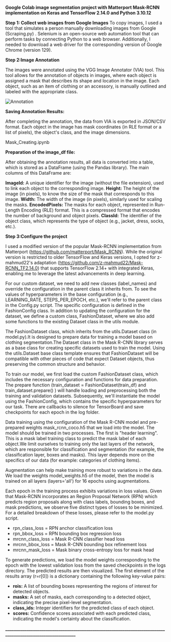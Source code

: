 **Google Colab image segmentation project with Matterport Mask-RCNN implementation  on Keras and TensorFlow 2.14.0 and Python 3.10.12**


**Step 1: Collect web images from Google Images**
To copy images, I used a tool that simulates a person manually downloading images from Google (Scraping.py) . Selenium is an open-source web automation tool that can perform tasks by connecting Python to a web browser. Additionally, I needed to download a web driver for the corresponding version of Google Chrome (version 129).

**Step 2:Image Annotation**

The images were annotated using the VGG Image Annotator (VIA) tool. This tool allows for the annotation of objects in images, where each object is assigned a mask that describes its shape and location in the image. Each object, such as an item of clothing or an accessory, is manually outlined and labeled with the appropriate class.

![Annotation](main/IMG_6902.jpg)

**Saving Annotation Results:**

After completing the annotation, the data from VIA is exported in JSON/CSV format. Each object in the image has mask coordinates (in RLE format or a list of pixels), the object's class, and the image dimensions.  

Mask_Creating.ipynb

**Preparation of the image_df file:**

After obtaining the annotation results, all data is converted into a table, which is stored as a DataFrame (using the Pandas library). The main columns of this DataFrame are:

**ImageId:** A unique identifier for the image (without the file extension), used to link each object to the corresponding image.
**Height:** The height of the image (in pixels), to know the size of the mask that corresponds to this image.
**Width:** The width of the image (in pixels), similarly used for scaling the masks.
**EncodedPixels:** The masks for each object, represented in Run-Length Encoding (RLE) format. This is a compressed format that encodes the number of background and object pixels.
**ClassId:** The identifier of the object class, which represents the type of object (e.g., jacket, dress, socks, etc.).

**Step 3:Configure the project**

I used a modified version of the popular Mask-RCNN implementation from Matterport (https://github.com/matterport/Mask_RCNN). While the original version is restricted to older TensorFlow and Keras versions, I opted for z-mahmud22's adaptation (https://github.com/z-mahmud22/Mask-RCNN_TF2.14.0) that supports TensorFlow 2.14+ with integrated Keras, enabling me to leverage the latest advancements in deep learning.  

For our custom dataset, we need to add new classes (label_names) and override the configuration in the parent class it inherits from. To see the values of hyperparameters in the base configuration (e.g., LEARNING_RATE, STEPS_PER_EPOCH, etc.), we'll refer to the parent class in the Config.py script. The specific configuration is defined in the FashionConfig class. In addition to updating the configuration for the dataset, we define a custom class, FashionDataset, where we also add some functions to the existing Dataset class in the utils module.  

The FashionDataset class, which inherits from the utils.Dataset class (in model.py).It is designed to prepare data for training a model based on clothing segmentation.The Dataset class in the Mask R-CNN library serves as a base class for creating specific datasets used to train the model.
Using the utils.Dataset base class template ensures that FashionDataset will be compatible with other pieces of code that expect Dataset objects,
thus preserving the common structure and behavior.  

To train our model, we first load the custom FashionDataset class, which includes the necessary configuration and functions for data preparation. The prepare function (train_dataset = FashionDataset(train_df) and train_dataset.prepare() ) will handle loading and preprocessing both the training and validation datasets. Subsequently, we'll instantiate the model using the FashionConfig, which contains the specific hyperparameters for our task.
There are callbacks to silence for TensorBoard and save checkpoints for each epoch in the log folder.  

Data training using the configuration of the Mask R-CNN model and pre-prepared weights mask_rcnn_coco.h5 that we load into the model. The model should be trained in two processes. The first is "header learning". This is a mask label training class to predict the mask label of each object.We limit ourselves to training only the last layers of the network, which are responsible for classification and segmentation (for example, the classification layer, boxes and masks). This layer depends more on the specifics of our data (for example: categories of clothing items).  

Augmentation can help make training more robust to variations in the data. We load the weights model_weights.h5 of the model, then the model is trained on all layers (layers='all') for 16 epochs using augmentations.

Each epoch in the training process exhibits variations in loss values. Given that Mask-RCNN incorporates an Region Proposal Network (RPN) which predicts region proposals along with class labels, bounding boxes, and mask predictions, we observe five distinct types of losses to be minimized. For a detailed breakdown of these losses, please refer to the model.py script.

* rpn_class_loss = RPN anchor classification loss
* rpn_bbox_loss = RPN bounding box regression loss
* mrcnn_class_loss = Mask R-CNN classifier head loss
* mrcnn_bbox_loss = Mask R-CNN bounding box refinement loss
* mrcnn_mask_loss = Mask binary cross-entropy loss for mask head  

To generate predictions, we load the model weights corresponding to the epoch with the lowest validation loss from the saved checkpoints in the logs directory. The predicted results are then visualized. The first element of the results array (r=r[0]) is a dictionary containing the following key-value pairs:  

* **rois:** A list of bounding boxes representing the regions of interest for detected objects.
* **masks:** A set of masks, each corresponding to a detected object, indicating the precise pixel-level segmentation.
* **class_ids:** Integer identifiers for the predicted class of each object.
* **scores:** Confidence scores associated with each predicted class, indicating the model's certainty about the classification.  

****____________________________________________________________________________________________________________****





